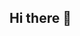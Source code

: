 ## Hi there 👋

<!--
**zubairtusar/zubairtusar** is a ✨ _special_ ✨ repository because its `# Zubair Rahman Tusar

Personal portfolio website showcasing my professional experience, academic achievements, and projects in AI & Data Science.

## 🌐 Live Website

**[zubairtusar.github.io/zubairtusar](https://zubairtusar.github.io/zubairtusar)**

## � Quick Start

```bash
npm install
npm start
```

## � Contact

- **Email**: zubairrahman@iut-dhaka.edu
- **LinkedIn**: [linkedin.com/in/ztusar](https://linkedin.com/in/ztusar)
- **GitHub**: [github.com/zubairtusar](https://github.com/zubairtusar)` (this file) appears on your GitHub profile.

Here are some ideas to get you started:

- 🔭 I’m currently working on ...
- 🌱 I’m currently learning ...
- 👯 I’m looking to collaborate on ...
- 🤔 I’m looking for help with ...
- 💬 Ask me about ...
- 📫 How to reach me: ...
- 😄 Pronouns: ...
- ⚡ Fun fact: ...
-->
